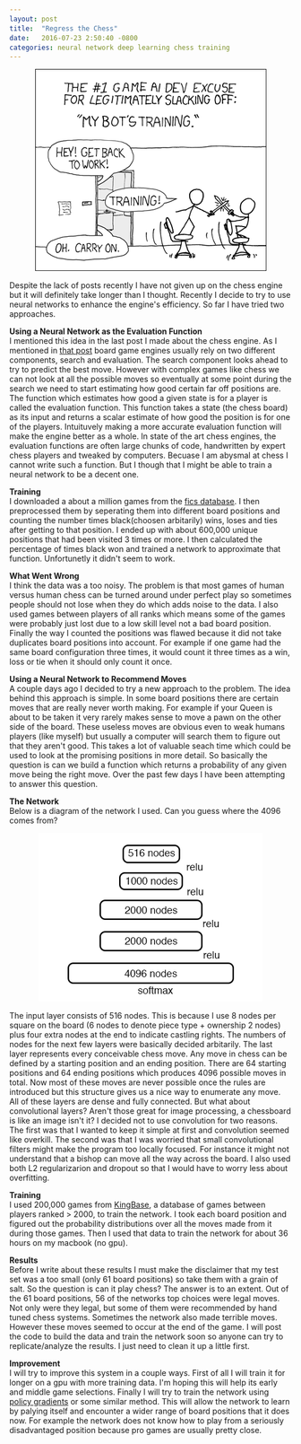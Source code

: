 ```yaml
---
layout: post
title:  "Regress the Chess"
date:   2016-07-23 2:50:40 -0800
categories: neural network deep learning chess training
---
```


<p align="center">
	<img src="/training.png"> 
</p>  

Despite the lack of posts recently I have not given up on the chess engine but it will definitely take longer than I thought. Recently I decide to try to use neural networks to enhance the engine's efficiency. So far I have tried two approaches.  

**Using a Neural Network as the Evaluation Function**  
I mentioned this idea in the last post I made about the chess engine. As I mentioned in [that post](https://mr4k.github.io/chess/project/minimax/algorithm/search/monte/carlo/2016/06/28/search.html) board game engines usually rely on two different components, search and evaluation. The search component looks ahead to try to predict the best move. However with complex games like chess we can not look at all the possible moves so eventually at some point during the search we need to start estimating how good certain far off positions are. The function which estimates how good a given state is for a player is called the evaluation function. This function takes a state (the chess board) as its input and returns a scalar estimate of how good the position is for one of the players. Intuituvely making a more accurate evaluation function will make the engine better as a whole. In state of the art chess engines, the evaluation functions are often large chunks of code, handwritten by expert chess players and tweaked by computers. Becuase I am abysmal at chess I cannot write such a function. But I though that I might be able to train a neural network to be a decent one. 

**Training**  
I downloaded a about a million games from the [fics database](http://www.ficsgames.org/download.html). I then preprocessed them by seperating them into different board positions and counting the number times black(choosen arbitarily) wins, loses and ties after getting to that position. I ended up with about 600,000 unique positions that had been visited 3 times or more. I then calculated the percentage of times black won and trained a network to approximate that function. Unfortunetly it didn't seem to work.  

**What Went Wrong**  
I think the data was a too noisy. The problem is that most games of human versus human chess can be turned around under perfect play so sometimes people should not lose when they do which adds noise to the data. I also used games between players of all ranks which means some of the games were probably just lost due to a low skill level not a bad board position. Finally the way I counted the positions was flawed because it did not take duplicates board positions into account. For example if one game had the same board configuration three times, it would count it three times as a win, loss or tie when it should only count it once.  

**Using a Neural Network to Recommend Moves**  
A couple days ago I decided to try a new approach to the problem. The idea behind this approach is simple. In some board positions there are certain moves that are really never worth making. For example if your Queen is about to be taken it very rarely makes sense to move a pawn on the other side of the board. These useless moves are obvious even to weak humans players (like myself) but usually a computer will search them to figure out that they aren't good. This takes a lot of valuable seach time which could be used to look at the promising positions in more detail. So basically the question is can we build a function which returns a probability of any given move being the right move. Over the past few days I have been attempting to answer this question.  

**The Network**  
Below is a diagram of the network I used. Can you guess where the 4096 comes from?
<p align="center">
	<img src="/network.png"> 
</p>  
The input layer consists of 516 nodes. This is because I use 8 nodes per square on the board (6 nodes to denote piece type + ownership 2 nodes) plus four extra nodes at the end to indicate castling rights. The numbers of nodes for the next few layers were basically decided arbitarily. The last layer represents every conceivable chess move. Any move in chess can be defined by a starting position and an ending position. There are 64 starting positions and 64 ending positions which produces 4096 possible moves in total. Now most of these moves are never possible once the rules are introduced but this structure gives us a nice way to enumerate any move.   
All of these layers are dense and fully connected. But what about convolutional layers? Aren't those great for image processing, a chessboard is like an image isn't it? I decided not to use convolution for two reasons. The first was that I wanted to keep it simple at first and convolution seemed like overkill. The second was that I was worried that small convolutional filters might make the program too locally focused. For instance it might not understand that a bishop can move all the way across the board.  
I also used both L2 regularizarion and dropout so that I would have to worry less about overfitting.  

**Training**  
I used 200,000 games from [KingBase](http://www.kingbase-chess.net/), a database of games between players ranked > 2000, to train the network. I took each board position and figured out the probability distributions over all the moves made from it during those games. Then I used that data to train the network for about 36 hours on my macbook (no gpu).

**Results**  
Before I write about these results I must make the disclaimer that my test set was a too small (only 61 board positions) so take them with a grain of salt. So the question is can it play chess? The answer is to an extent. Out of the 61 board positions, 56 of the networks top choices were legal moves. Not only were they legal, but some of them were recommended by hand tuned chess systems. Sometimes the network also made terrible moves. However these moves seemed to occur at the end of the game. I will post the code to build the data and train the network soon so anyone can try to replicate/analyze the results. I just need to clean it up a little first.

**Improvement**  
I will try to improve this system in a couple ways. First of all I will train it for longer on a gpu with more training data. I'm hoping this will help its early and middle game selections. Finally I will try to train the network using [policy gradients](http://www.scholarpedia.org/article/Policy_gradient_methods) or some similar method. This will allow the network to learn by palying itself and encounter a wider range of board positions that it does now. For example the network does not know how to play from a seriously disadvantaged position because pro games are usually pretty close.

